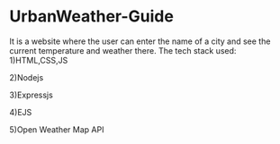 # UrbanWeather-Guide

It is a website where the user can enter the name of a city and see the current temperature and weather there.
The tech stack used:
1)HTML,CSS,JS

2)Nodejs

3)Expressjs

4)EJS

5)Open Weather Map API
